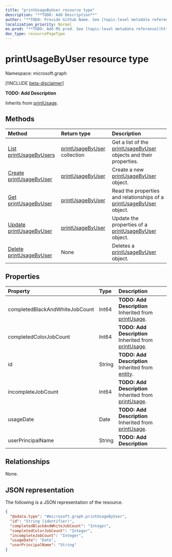 ```yaml
---
title: "printUsageByUser resource type"
description: "**TODO: Add Description**"
author: "**TODO: Provide Github Name. See [topic-level metadata reference](https://msgo.azurewebsites.net/add/document/guidelines/metadata.html#topic-level-metadata)**"
localization_priority: Normal
ms.prod: "**TODO: Add MS prod. See [topic-level metadata reference](https://msgo.azurewebsites.net/add/document/guidelines/metadata.html#topic-level-metadata)**"
doc_type: resourcePageType
---
```


# printUsageByUser resource type

Namespace: microsoft.graph

[!INCLUDE [beta-disclaimer](../../includes/beta-disclaimer.md)]

**TODO: Add Description**


Inherits from [printUsage](../resources/printusage.md).

## Methods
|Method|Return type|Description|
|:---|:---|:---|
|[List printUsageByUsers](../api/printusagebyuser-list.md)|[printUsageByUser](../resources/printusagebyuser.md) collection|Get a list of the [printUsageByUser](../resources/printusagebyuser.md) objects and their properties.|
|[Create printUsageByUser](../api/printusagebyuser-create.md)|[printUsageByUser](../resources/printusagebyuser.md)|Create a new [printUsageByUser](../resources/printusagebyuser.md) object.|
|[Get printUsageByUser](../api/printusagebyuser-get.md)|[printUsageByUser](../resources/printusagebyuser.md)|Read the properties and relationships of a [printUsageByUser](../resources/printusagebyuser.md) object.|
|[Update printUsageByUser](../api/printusagebyuser-update.md)|[printUsageByUser](../resources/printusagebyuser.md)|Update the properties of a [printUsageByUser](../resources/printusagebyuser.md) object.|
|[Delete printUsageByUser](../api/printusagebyuser-delete.md)|None|Deletes a [printUsageByUser](../resources/printusagebyuser.md) object.|

## Properties
|Property|Type|Description|
|:---|:---|:---|
|completedBlackAndWhiteJobCount|Int64|**TODO: Add Description** Inherited from [printUsage](../resources/printusage.md).|
|completedColorJobCount|Int64|**TODO: Add Description** Inherited from [printUsage](../resources/printusage.md).|
|id|String|**TODO: Add Description** Inherited from [entity](../resources/entity.md).|
|incompleteJobCount|Int64|**TODO: Add Description** Inherited from [printUsage](../resources/printusage.md).|
|usageDate|Date|**TODO: Add Description** Inherited from [printUsage](../resources/printusage.md).|
|userPrincipalName|String|**TODO: Add Description**|

## Relationships
None.

## JSON representation
The following is a JSON representation of the resource.
<!-- {
  "blockType": "resource",
  "keyProperty": "id",
  "@odata.type": "microsoft.graph.printUsageByUser",
  "baseType": "microsoft.graph.printUsage",
  "openType": false
}
-->
``` json
{
  "@odata.type": "#microsoft.graph.printUsageByUser",
  "id": "String (identifier)",
  "completedBlackAndWhiteJobCount": "Integer",
  "completedColorJobCount": "Integer",
  "incompleteJobCount": "Integer",
  "usageDate": "Date",
  "userPrincipalName": "String"
}
```

